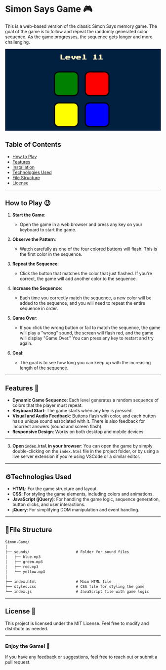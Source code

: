 # Simon Says Game 🎮

This is a web-based version of the classic Simon Says memory game. The goal of the game is to follow and repeat the randomly generated color sequence. As the game progresses, the sequence gets longer and more challenging.

![image alt](https://github.com/Darshan0244/Simon_Says_Game/blob/9784d2dda74ef2079ecf20e8c29e1d6b3767786f/Screenshot%202025-02-09%20153133.png)

## Table of Contents
- [How to Play](#how-to-play)
- [Features](#features)
- [Installation](#installation)
- [Technologies Used](#technologies-used)
- [File Structure](#file-structure)
- [License](#license)

---

## How to Play 😉

1. **Start the Game**:
    - Open the game in a web browser and press any key on your keyboard to start the game.
    
2. **Observe the Pattern**:
    - Watch carefully as one of the four colored buttons will flash. This is the first color in the sequence.
    
3. **Repeat the Sequence**:
    - Click the button that matches the color that just flashed. If you're correct, the game will add another color to the sequence.
    
4. **Increase the Sequence**:
    - Each time you correctly match the sequence, a new color will be added to the sequence, and you will need to repeat the entire sequence in order.

5. **Game Over**:
    - If you click the wrong button or fail to match the sequence, the game will play a "wrong" sound, the screen will flash red, and the game will display "Game Over." You can press any key to restart and try again.

6. **Goal**:
    - The goal is to see how long you can keep up with the increasing length of the sequence.

---

## Features 🔻
- **Dynamic Game Sequence**: Each level generates a random sequence of colors that the player must repeat.
- **Keyboard Start**: The game starts when any key is pressed.
- **Visual and Audio Feedback**: Buttons flash with color, and each button has a unique sound associated with it. There is also feedback for incorrect answers (sound and screen flash).
- **Responsive Design**: Works on both desktop and mobile devices.

---

3. **Open `index.html` in your browser**:
    You can open the game by simply double-clicking on the `index.html` file in the project folder, or by using a live server extension if you’re using VSCode or a similar editor.

---

## ⚙️Technologies Used
- **HTML**: For the game structure and layout.
- **CSS**: For styling the game elements, including colors and animations.
- **JavaScript (jQuery)**: For handling the game logic, sequence generation, button clicks, and user interactions.
- **jQuery**: For simplifying DOM manipulation and event handling.

---

## 📁File Structure

```
Simon-Game/
│
├── sounds/                     # Folder for sound files
│   ├── blue.mp3
│   ├── green.mp3
│   ├── red.mp3
│   └── yellow.mp3
│
├── index.html                  # Main HTML file
├── styles.css                  # CSS file for styling the game
└── index.js                    # JavaScript file with game logic
```

---

## License 🪪

This project is licensed under the MIT License. Feel free to modify and distribute as needed.

---

### Enjoy the Game! 🫡

If you have any feedback or suggestions, feel free to reach out or submit a pull request.
